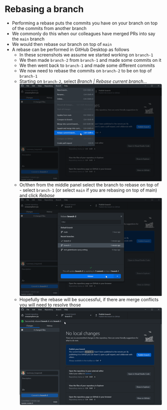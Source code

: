 # Rebasing a branch



* Performing a rebase puts the commits you have on your branch on top of the commits from another branch
* We commonly do this when our colleagues have merged PRs into say the `main` branch
* We would then rebase our branch on top of `main`
* A rebase can be performed in GitHub Desktop as follows
  * In these screenshots we assume we started working on `branch-1`
  * We then made `branch-2` from `branch-1` and made some commits on it
  * We then went back to `branch-1` and made some different commits
  * We now need to rebase the commits on `branch-2` to be on top of `branch-1`
  * Starting on `branch-2`, select *Branch | Rebase current branch...*  
    <img src="img/rebase-01.png" width="724" />
  * Or/then from the middle panel select the branch to rebase on top of - select `branch-1` (or select `main` if you are rebasing on top of main) and click *Rebase*  
    <img src="img/rebase-02.png" width="722" />
  * Hopefully the rebase will be successful, if there are merge conflicts you will need to resolve those  
    <img src="img/rebase-03.png" width="724" />
